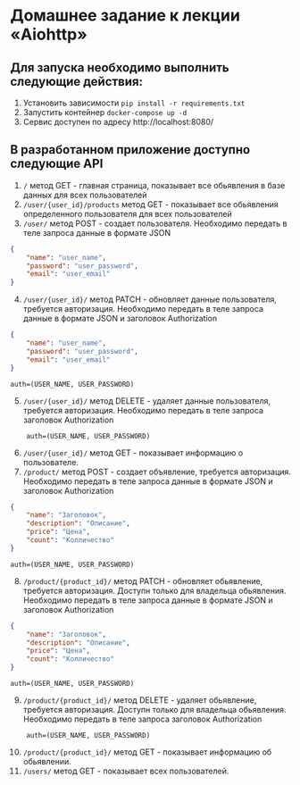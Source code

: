 # Домашнее задание к лекции «Aiohttp»

## Для запуска необходимо выполнить следующие действия:
 
1. Установить зависимости
`pip install -r requirements.txt`
2. Запустить контейнер
`docker-compose up -d`
3. Сервис доступен по адресу http://localhost:8080/

## В разработанном приложение доступно следующие API

1. `/` метод GET - главная страница, показывает все обьявления в базе данных для всех пользователей
2. `/user/{user_id}/products` метод GET - показывает все обьявления определенного пользователя для всех пользователей
3. `/user/` метод POST - создает пользователя.
Необходимо передать в теле запроса данные в формате JSON

```json
{
    "name": "user_name",
    "password": "user_password",  
    "email": "user_email"
}
```
4. `/user/{user_id}/` метод PATCH - обновляет данные пользователя, требуется авторизация.
Необходимо передать в теле запроса данные в формате JSON и заголовок Authorization
```json
{
    "name": "user_name",
    "password": "user_password",  
    "email": "user_email"
}
```
    auth=(USER_NAME, USER_PASSWORD)
5. `/user/{user_id}/` метод DELETE - удаляет данные пользователя, требуется авторизация.
Необходимо передать в теле запроса заголовок Authorization
```
    auth=(USER_NAME, USER_PASSWORD)
```
6. `/user/{user_id}/` метод GET - показывает информацию о пользователе.
7. `/product/` метод POST - создает объявление, требуется авторизация.
Необходимо передать в теле запроса данные в формате JSON и заголовок Authorization
```json
{
    "name": "Заголовок",
    "description": "Описание",
    "price": "Цена",
    "count": "Колличество"
}
```
    auth=(USER_NAME, USER_PASSWORD)


8. `/product/{product_id}/` метод PATCH - обновляет обьявление, требуется авторизация. Доступн только для владельца обьявления.
Необходимо передать в теле запроса данные в формате JSON и заголовок Authorization
```json
{
    "name": "Заголовок",
    "description": "Описание",
    "price": "Цена",
    "count": "Колличество"
}
```
    auth=(USER_NAME, USER_PASSWORD)

9. `/product/{product_id}/` метод DELETE - удаляет обьявление, требуется авторизация. Доступн только для владельца обьявления.
Необходимо передать в теле запроса заголовок Authorization
```
    auth=(USER_NAME, USER_PASSWORD)
```
10. `/product/{product_id}/` метод GET - показывает информацию об обьявлении.
11. `/users/` метод GET - показывает всех пользователей.
